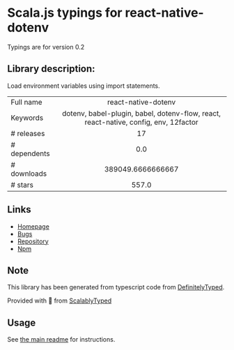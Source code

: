 
# Scala.js typings for react-native-dotenv

Typings are for version 0.2

## Library description:
Load environment variables using import statements.

|                    |                 |
| ------------------ | :-------------: |
| Full name          | react-native-dotenv |
| Keywords           | dotenv, babel-plugin, babel, dotenv-flow, react, react-native, config, env, 12factor |
| # releases         | 17 |
| # dependents       | 0.0 |
| # downloads        | 389049.6666666667 |
| # stars            | 557.0 |

## Links
- [Homepage](https://github.com/goatandsheep/react-native-dotenv)
- [Bugs](https://github.com/goatandsheep/react-native-dotenv/issues)
- [Repository](https://github.com/goatandsheep/react-native-dotenv)
- [Npm](https://www.npmjs.com/package/react-native-dotenv)
    


## Note
This library has been generated from typescript code from [DefinitelyTyped](https://definitelytyped.org).

Provided with :purple_heart: from [ScalablyTyped](https://github.com/oyvindberg/ScalablyTyped)

## Usage
See [the main readme](../../readme.md) for instructions.


